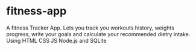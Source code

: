 # fitness-app
A fitness Tracker App. Lets you track you workouts history, weights progress, write your goals and calculate your recommended dietry intake.
Using HTML CSS JS Node.js and SQLite
